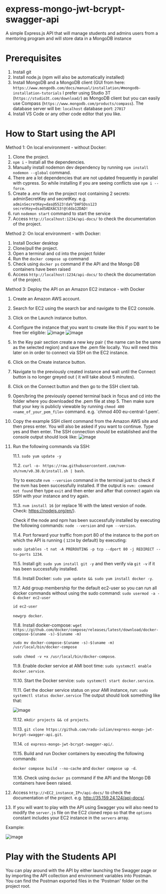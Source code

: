 # express-mongo-jwt-bcrypt-swagger-api
A simple Express.js API that will manage students and admins users from a mentoring program and will store data in a MongoDB instance

# Prerequisites
1. Install git
2. Install node.js (npm will also be automatically installed)
3. Install MongoDB and a MongoDB client (GUI from here:
  `https://www.mongodb.com/docs/manual/installation/#mongodb-installation-tutorials`
  I prefer using Studio 3T (`https://studio3t.com/download/`) as MongoDB client but you can easily use Compass (`https://www.mongodb.com/products/compass`).
  The database server will be: `localhost`
  database port: `27017`
4. Install VS Code or any other code editor that you like.

# How to Start using the API

Method 1: On local environment - without Docker:

1. Clone the project.
2. `npm i` - Install all the dependencies.
3. Manually install nodemon dev dependency by running `npm install nodemon --global` command.
4. There are a lot dependencies that are not updated frequently in parallel with cypress. So while installing if you are seeing conflicts use `npm i --force`.
5. Create a .env file on the project root containing 2 secrets: adminSecretKey and secretKey.
   e.g. `adminSecretKey=das@5523!da%^DAFSDss123
         secretKey=dsadSADXACS3!@(dda12DAD!`
6. run `nodemon start` command to start the service
7. Access `http://localhost:1234/api-docs/` to check the documentation of the project.

Method 2: On local environment - with Docker:

1. Install Docker desktop
2. Clone/pull the project.
3. Open a terminal and cd into the project folder
4. Run the `docker compose up` command
5. Check using `docker ps` command if the API and the Mongo DB containers have been raised
6. Access `http://localhost:1234/api-docs/` to check the documentation of the project.

Method 3: Deploy the API on an Amazon EC2 instance - with Docker

1. Create an Amazon AWS account.
2. Search for EC2 using the search bar and navigate to the EC2 console.
3. Click on the Launch instance button.
4. Configure the instance that you want to create like this if you want to be free tier eligible:
![image](https://user-images.githubusercontent.com/87607624/181005202-624198b3-67f6-42e1-9ca7-3f22c4c5b1ca.png)
![image](https://user-images.githubusercontent.com/87607624/181005333-ae5f302e-a936-422e-a789-75db88c2d83a.png)
5. In the Key pair section create a new key pair ( the name can be the same as the selected region) and save the .pem file locally. You will need this later on in order to connect via SSH on the EC2 instance.
6. Click on the Create instance button.
7. Navigate to the previously created instance and wait until the Connect button is no longer greyed out ( it will take about 5 minutes).
8. Click on the Connect button and then go to the SSH client tab.
9. Open/bring the previously opened terminal back in focus and cd into the folder where you downloaded the .pem file at step 5. Then make sure that your key is publicly viewable by running `chmod 400 <name_of_your_pem_file>` command. e.g. `chmod 400 eu-central-1.pem'.
10. Copy the example SSH client command from the Amazon AWS site and then press enter. You will also be asked if you want to continue. Type yes and then enter. The SSH connection should be established and the console output should look like:
![image](https://user-images.githubusercontent.com/87607624/181007753-3a084178-0451-40fe-8845-a093b32564fb.png)
11. Run the following commands via SSH:

    11.1. `sudo yum update -y`

    11.2. `curl -o- https://raw.githubusercontent.com/nvm-sh/nvm/v0.38.0/install.sh | bash`.
    
    Try to execute `nvm --version` command in the terminal just to check if the nvm has been successfully installed. If the output is `nvm: command not found` then type `exit` and then enter and after that connect again via SSH with your instance and try again.

    11.3. `nvm install 16` (or replace 16 with the latest version of node. Check: https://nodejs.org/en/).
    
    Check if the node and npm has been successfully installed by executing the following commands:
    `node --version` and `npm --version`.

    11.4. Port forward your traffic from port 80 of the instance to the port on which the API is running ( `1234` by default) by executing:
    
    `sudo iptables -t nat -A PREROUTING -p tcp --dport 80 -j REDIRECT --to-ports 1234`.

    11.5. Install git: `sudo yum install git -y` and then verify via `git -v` if it has been successfully installed.

    11.6. Install Docker:
      `sudo yum update && sudo yum install docker -y`.

    11.7. Add group membership for the default ec2-user so you can run all docker commands without using the sudo command:
      `sudo usermod -a -G docker ec2-user`
      
      `id ec2-user`
      
      `newgrp docker`.

    11.8. Install docker-compose:
      `wget https://github.com/docker/compose/releases/latest/download/docker-compose-$(uname -s)-$(uname -m)`
      
      `sudo mv docker-compose-$(uname -s)-$(uname -m) /usr/local/bin/docker-compose`
      
      `sudo chmod -v +x /usr/local/bin/docker-compose`.

    11.9. Enable docker service at AMI boot time:
      `sudo systemctl enable docker.service`.

    11.10. Start the Docker service:
      `sudo systemctl start docker.service`.

    11.11. Get the docker service status on your AMI instance, run:
      `sudo systemctl status docker.service`
      The output should look something like that:
      
      ![image](https://user-images.githubusercontent.com/87607624/181014747-9af408e0-caab-4953-9e55-a979f1ecf3e7.png)

    11.12. `mkdir projects && cd projects`.

    11.13. `git clone https://github.com/radu-iulian/express-mongo-jwt-bcrypt-swagger-api.git`.

    11.14. `cd express-mongo-jwt-bcrypt-swagger-api/`.

    11.15. Build and run Docker containers by executing the following commands:

      `docker compose build --no-cache` and
      `docker compose up -d`.

    11.16. Check using `docker ps` command if the API and the Mongo DB containers have been raised.
  
12. Access `http://<EC2_instance_IP>/api-docs/` to check the documentation of the project. e.g. http://35.159.24.124/api-docs/.
13. If you will want to play with the API using Swagger you will also need to modify the `server.js` file on the EC2 cloned repo so that the `options` constant includes your EC2 instance in the `servers` array. 

Example:

![image](https://user-images.githubusercontent.com/87607624/181021926-c0f8fd75-6f37-4f67-8f5f-a90bcc657c9c.png)


# Play with the Students API
You can play around with the API by either launching the Swagger page or by importing the API collection and environment variables into Postman. You can find the Postman exported files in the 'Postman' folder on the project root. 
